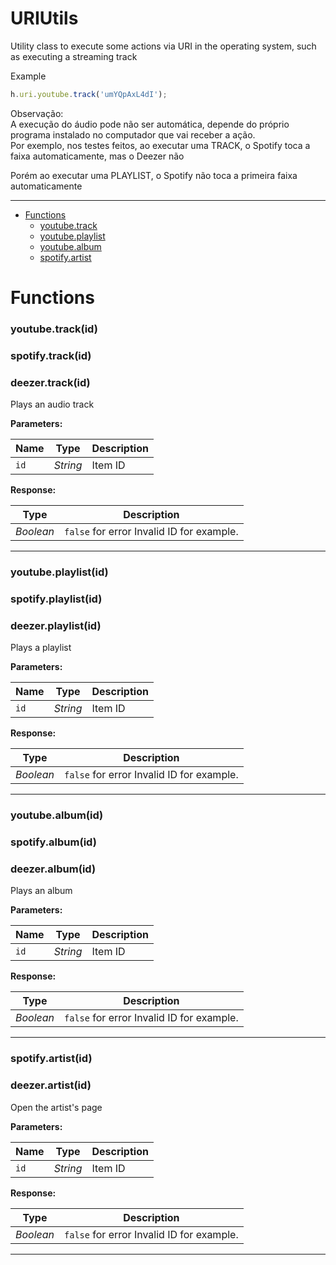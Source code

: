 # URIUtils
Utility class to execute some actions via URI in the operating system, such as executing a streaming track

Example
```javascript
h.uri.youtube.track('umYQpAxL4dI');
```

Observação:<br>
A execução do áudio pode não ser automática, depende do próprio programa instalado no computador que vai receber a ação.<br>
Por exemplo, nos testes feitos, ao executar uma TRACK, o Spotify toca a faixa automaticamente, mas o Deezer não<br>

Porém ao executar uma PLAYLIST, o Spotify não toca a primeira faixa automaticamente

---

- [Functions](#functions)
  - [youtube.track](#youtubetrackid)
  - [youtube.playlist](#youtubeplaylistid)
  - [youtube.album](#youtubealbumid)
  - [spotify.artist](#spotifyartistid)


# Functions 
### youtube.track(id)
### spotify.track(id)
### deezer.track(id)
Plays an audio track

**Parameters:**

| Name | Type  | Description |
| ---- | :---: | ------------|
| `id` | _String_ | Item ID |


**Response:**

| Type  | Description |
| :---: | ------------|
| _Boolean_ | `false` for error Invalid ID for example. |


---


### youtube.playlist(id)
### spotify.playlist(id)
### deezer.playlist(id)
Plays a playlist

**Parameters:**

| Name | Type  | Description |
| ---- | :---: | ------------|
| `id` | _String_ | Item ID |


**Response:**

| Type  | Description |
| :---: | ------------|
| _Boolean_ | `false` for error Invalid ID for example. |


---


### youtube.album(id)
### spotify.album(id)
### deezer.album(id)
Plays an album

**Parameters:**

| Name | Type  | Description |
| ---- | :---: | ------------|
| `id` | _String_ | Item ID |


**Response:**

| Type  | Description |
| :---: | ------------|
| _Boolean_ | `false` for error Invalid ID for example. |


---


### spotify.artist(id)
### deezer.artist(id)
Open the artist's page

**Parameters:**

| Name | Type  | Description |
| ---- | :---: | ------------|
| `id` | _String_ | Item ID |


**Response:**

| Type  | Description |
| :---: | ------------|
| _Boolean_ | `false` for error Invalid ID for example. |


---
